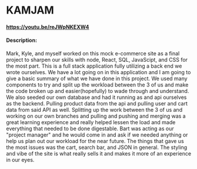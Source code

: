 # KAMJAM
#### https://youtu.be/reJWpNKEXW4
#### Description: 
Mark, Kyle, and myself worked on this mock e-commerce site as a final project to sharpen our skills with node, React, SQL, JavaScipt, and CSS for the most part.
This is a full stack application fully utilizing a back end we wrote ourselves. 
We have a lot going on in this application and I am going to give a basic summary of what we have done in this project.
We used many components to try and split up the workload between the 3 of us and make the code broken up and easier(hopefully) to wade through and understand.
We also seeded our own database and had it running as and api ourselves as the backend. Pulling product data from the api and pulling user and cart data from said API as well.
Splitting up the work between the 3 of us and working on our own branches and pulling and pushing and merging was a great learning experience and really helped lessen the load and made everything that needed to be done digestable.
Bart was acting as our "project manager" and he would come in and ask if we needed anything or help us plan out our workload for the near future.
The things that gave us the most issues was the cart, search bar, and JSON in general.
The styling and vibe of the site is what really sells it and makes it more of an experience in our eyes.
